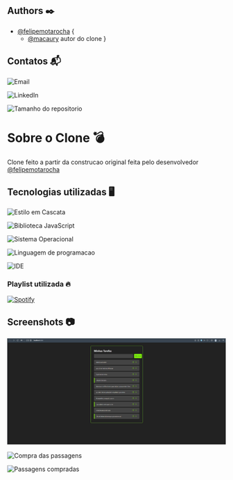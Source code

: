 ## Authors ✒️


- [@felipemotarocha](https://www.github.com/felipemotarocha) {
    - [@macaury](https://www.github.com/macaury) autor do clone }


## Contatos 📬

![Email](https://img.shields.io/badge/Gmail-D14836?style=for-the-badge&logo=gmail&logoColor=white)

![LinkedIn](https://img.shields.io/badge/LinkedIn-0077B5?style=for-the-badge&logo=linkedin&logoColor=white)

![Tamanho do repositorio](https://img.shields.io/github/repo-size/macaury/Lista-de-tarefas)


# Sobre o Clone 💣

Clone feito a partir da construcao original feita pelo desenvolvedor [@felipemotarocha](https://www.github.com/felipemotarocha)

## Tecnologias utilizadas 🖥️
 
![Estilo em Cascata](https://img.shields.io/badge/CSS3-1572B6?style=for-the-badge&logo=css3&logoColor=white)
 
![Biblioteca JavaScript](https://img.shields.io/badge/React-20232A?style=for-the-badge&logo=react&logoColor=61DAFB)

![Sistema Operacional](https://img.shields.io/badge/Windows-0078D6?style=for-the-badge&logo=windows&logoColor=white)

![Linguagem de programacao](https://img.shields.io/badge/JavaScript-F7DF1E?style=for-the-badge&logo=javascript&logoColor=black)

![IDE](https://img.shields.io/badge/Visual_Studio_Code-0078D4?style=for-the-badge&logo=visual%20studio%20code&logoColor=white)

### Playlist utilizada 🔥

[![Spotify](https://img.shields.io/badge/Spotify-1ED760?&style=for-the-badge&logo=spotify&logoColor=white)](https://open.spotify.com/playlist/37i9dQZF1E4s0zNLXOHFqi?si=b59ad00e879e4b50)

## Screenshots 📷


![Tela principal](https://github.com/macaury/Lista-de-tarefas/blob/main/Screenshots/tela%20Principal.jpeg)


![Compra das passagens](https://via.placeholder.com/468x300?text=App+Screenshot+Here)


![Passagens compradas](https://via.placeholder.com/468x300?text=App+Screenshot+Here)

